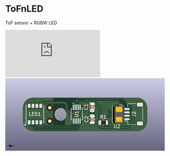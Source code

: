 # ToFnLED
ToF sensor + RGBW LED

![ToFnLED_Sch](https://github.com/jephilp/ToFnLED/blob/main/ToFnLED/schematic.pdf)
![ToFnLED_Top](https://github.com/jephilp/ToFnLED/blob/main/ToFnLED/ToFnLED.png)
